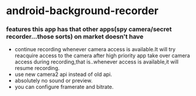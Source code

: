 # android-background-recorder

### features this app has that other apps(spy camera/secret recorder...those sorts) on market doesn't have
- continue recording whenever camera access is available.It will try reacquire access to the camera after high priority app take over camera access during recording,that is..whenever access is available,it will resume recording.
- use new camera2 api instead of old api.
- absolutely no sound or preview.
- you can configure framerate and bitrate.
